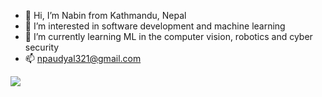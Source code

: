 - 👋 Hi, I’m Nabin from Kathmandu, Nepal
- 👀 I’m interested in software development and machine learning
- 🌱 I’m currently learning ML in the computer vision, robotics and cyber security
- 📫 npaudyal321@gmail.com

<img src="https://github-readme-stats.vercel.app/api?username=ShivaBsnt&show_icons=true"/>
<!---
naween321/naween321 is a ✨ special ✨ repository because its `README.md` (this file) appears on your GitHub profile.
You can click the Preview link to take a look at your changes.
--->
